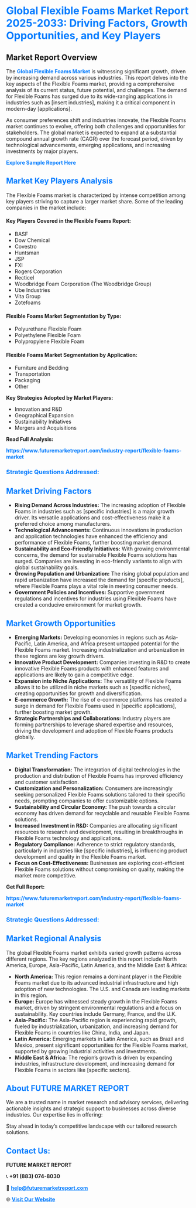 <h1 style="color: #007BFF;">Global Flexible Foams Market Report 2025-2033: Driving Factors, Growth Opportunities, and Key Players</h1>

<section id="overview">
<h2>Market Report Overview</h2>
<p>The <a href="https://www.futuremarketreport.com/industry-report/flexible-foams-market" style="color: #007BFF; text-decoration: none;"><strong>Global Flexible Foams Market</strong></a> is witnessing significant growth, driven by increasing demand across various industries. This report delves into the key aspects of the Flexible Foams market, providing a comprehensive analysis of its current status, future potential, and challenges. The demand for Flexible Foams has surged due to its wide-ranging applications in industries such as [insert industries], making it a critical component in modern-day [applications].</p>
<p>As consumer preferences shift and industries innovate, the Flexible Foams market continues to evolve, offering both challenges and opportunities for stakeholders. The global market is expected to expand at a substantial compound annual growth rate (CAGR) over the forecast period, driven by technological advancements, emerging applications, and increasing investments by major players.</p>
</section>

<section id="overview">
<p><a href="https://www.futuremarketreport.com/request-sample/reportId=51484" style="color: #007BFF; text-decoration: none;"><strong>Explore Sample Report Here</strong></a></p>
</section>

<section id="key-players">
<h2 style="color: #007BFF;">Market Key Players Analysis</h2>
<p>The Flexible Foams market is characterized by intense competition among key players striving to capture a larger market share. Some of the leading companies in the market include:</p>
<h4>Key Players Covered in the Flexible Foams Report:</h4>
<ul><li>BASF</li><li>Dow Chemical</li><li>Covestro</li><li>Huntsman</li><li>JSP</li><li>FXI</li><li>Rogers Corporation</li><li>Recticel</li><li>Woodbridge Foam Corporation (The Woodbridge Group)</li><li>Ube Industries</li><li>Vita Group</li><li>Zotefoams</li></ul>
<h4>Flexible Foams Market Segmentation by Type:</h4>
<ul><li>Polyurethane Flexible Foam</li><li>Polyethylene Flexible Foam</li><li>Polypropylene Flexible Foam</li></ul>

<h4>Flexible Foams Market Segmentation by Application:</h4>
<ul><li>Furniture and Bedding</li><li>Transportation</li><li>Packaging</li><li>Other</li></ul>
<p><strong>Key Strategies Adopted by Market Players:</strong></p>
<ul>
<li>Innovation and R&D</li>
<li>Geographical Expansion</li>
<li>Sustainability Initiatives</li>
<li>Mergers and Acquisitions</li>
</ul>
</section>

<section>
<p><strong>Read Full Analysis: </strong></p><a href="https://www.futuremarketreport.com/industry-report/flexible-foams-market" style="color: #007BFF; text-decoration: none;"><strong>https://www.futuremarketreport.com/industry-report/flexible-foams-market</strong></a>
<h3 style="color: #007BFF;">Strategic Questions Addressed:</h3>
</section>

<section id="driving-factors">
<h2 style="color: #007BFF;">Market Driving Factors</h2>
<ul>
<li><strong>Rising Demand Across Industries:</strong> The increasing adoption of Flexible Foams in industries such as [specific industries] is a major growth driver. Its versatile applications and cost-effectiveness make it a preferred choice among manufacturers.</li>
<li><strong>Technological Advancements:</strong> Continuous innovations in production and application technologies have enhanced the efficiency and performance of Flexible Foams, further boosting market demand.</li>
<li><strong>Sustainability and Eco-Friendly Initiatives:</strong> With growing environmental concerns, the demand for sustainable Flexible Foams solutions has surged. Companies are investing in eco-friendly variants to align with global sustainability goals.</li>
<li><strong>Growing Population and Urbanization:</strong> The rising global population and rapid urbanization have increased the demand for [specific products], where Flexible Foams plays a vital role in meeting consumer needs.</li>
<li><strong>Government Policies and Incentives:</strong> Supportive government regulations and incentives for industries using Flexible Foams have created a conducive environment for market growth.</li>
</ul>
</section>

<section id="growth-opportunities">
<h2 style="color: #007BFF;">Market Growth Opportunities</h2>
<ul>
<li><strong>Emerging Markets:</strong> Developing economies in regions such as Asia-Pacific, Latin America, and Africa present untapped potential for the Flexible Foams market. Increasing industrialization and urbanization in these regions are key growth drivers.</li>
<li><strong>Innovative Product Development:</strong> Companies investing in R&D to create innovative Flexible Foams products with enhanced features and applications are likely to gain a competitive edge.</li>
<li><strong>Expansion into Niche Applications:</strong> The versatility of Flexible Foams allows it to be utilized in niche markets such as [specific niches], creating opportunities for growth and diversification.</li>
<li><strong>E-commerce Growth:</strong> The rise of e-commerce platforms has created a surge in demand for Flexible Foams used in [specific applications], further boosting market growth.</li>
<li><strong>Strategic Partnerships and Collaborations:</strong> Industry players are forming partnerships to leverage shared expertise and resources, driving the development and adoption of Flexible Foams products globally.</li>
</ul>
</section>

<section id="trending-factors">
<h2 style="color: #007BFF;">Market Trending Factors</h2>
<ul>
<li><strong>Digital Transformation:</strong> The integration of digital technologies in the production and distribution of Flexible Foams has improved efficiency and customer satisfaction.</li>
<li><strong>Customization and Personalization:</strong> Consumers are increasingly seeking personalized Flexible Foams solutions tailored to their specific needs, prompting companies to offer customizable options.</li>
<li><strong>Sustainability and Circular Economy:</strong> The push towards a circular economy has driven demand for recyclable and reusable Flexible Foams solutions.</li>
<li><strong>Increased Investment in R&D:</strong> Companies are allocating significant resources to research and development, resulting in breakthroughs in Flexible Foams technology and applications.</li>
<li><strong>Regulatory Compliance:</strong> Adherence to strict regulatory standards, particularly in industries like [specific industries], is influencing product development and quality in the Flexible Foams market.</li>
<li><strong>Focus on Cost-Effectiveness:</strong> Businesses are exploring cost-efficient Flexible Foams solutions without compromising on quality, making the market more competitive.</li>
</ul>
</section>

<section>
<p><strong>Get Full Report: </strong></p><a href="https://www.futuremarketreport.com/industry-report/flexible-foams-market" style="color: #007BFF; text-decoration: none;"><strong>https://www.futuremarketreport.com/industry-report/flexible-foams-market</strong></a>
<h3 style="color: #007BFF;">Strategic Questions Addressed:</h3>
</section>


<section id="regional-analysis">
<h2 style="color: #007BFF;">Market Regional Analysis</h2>
<p>The global Flexible Foams market exhibits varied growth patterns across different regions. The key regions analyzed in this report include North America, Europe, Asia-Pacific, Latin America, and the Middle East & Africa:</p>
<ul>
<li><strong>North America:</strong> This region remains a dominant player in the Flexible Foams market due to its advanced industrial infrastructure and high adoption of new technologies. The U.S. and Canada are leading markets in this region.</li>
<li><strong>Europe:</strong> Europe has witnessed steady growth in the Flexible Foams market, driven by stringent environmental regulations and a focus on sustainability. Key countries include Germany, France, and the U.K.</li>
<li><strong>Asia-Pacific:</strong> The Asia-Pacific region is experiencing rapid growth, fueled by industrialization, urbanization, and increasing demand for Flexible Foams in countries like China, India, and Japan.</li>
<li><strong>Latin America:</strong> Emerging markets in Latin America, such as Brazil and Mexico, present significant opportunities for the Flexible Foams market, supported by growing industrial activities and investments.</li>
<li><strong>Middle East & Africa:</strong> The region’s growth is driven by expanding industries, infrastructure development, and increasing demand for Flexible Foams in sectors like [specific sectors].</li>
</ul>
</section>

<footer>
<h2 style="color: #007BFF;">About FUTURE MARKET REPORT</h2>
<p>We are a trusted name in market research and advisory services, delivering actionable insights and strategic support to businesses across diverse industries. Our expertise lies in offering:</p>

<p>Stay ahead in today’s competitive landscape with our tailored research solutions.</p>

<h2 style="color: #007BFF;">Contact Us:</h2>
<p><strong>FUTURE MARKET REPORT</strong></p>
<p>📞 <strong>+91 (883) 074-8030</strong></p>
<p>📧 <strong><a href="mailto:help@futuremarketreport.com" style="color: #007BFF;">help@futuremarketreport.com</a></strong></p>
<p>🌐 <strong><a href="https://www.futuremarketreport.com/" style="color: #007BFF;">Visit Our Website</a></strong></p>
</footer>